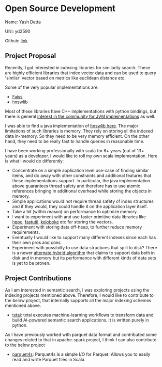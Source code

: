 # Open Source Development

Name: Yash Datta

UNI: yd2590

Github: [link](https://github.com/saucam)


## Project Proposal
Recently, I got interested in indexing libraries for similarity search. These are highly efficient libraries that index vector data and can be used to query 'similar' vector based on metrics like euclidean distance etc.

Some of the very popular implementations are:

- [Faiss](https://github.com/facebookresearch/faiss)
- [hnswlib](https://github.com/nmslib/hnswlib)

Most of these libraries have C++ implementations with python bindings, but there is general [interest in the community for JVM implementations](https://github.com/facebookresearch/faiss/issues/105) as well.

I was able to find a java implementation of [hnswlib here](https://github.com/jelmerk/hnswlib).
The major limitations of such libraries is memory. They rely on storing all the indexed data in-memory. So they need to be very memory efficient. On the other hand, they need to be really fast to handle queries in reasonable time.

I have been working professionally with scala for 6+ years (out of 13+ years) as a developer. 
I would like to roll my own scala implementation. Here is what I would do differently:

- Concentrate on a simple application level use-case of finding similar items, and do away with other constraints and additional features that these implementations support. In particular, the java implementation above guarantees thread safety and therefore has to use atomic references bringing in additional overhead while storing the objects in memory.
- Simple applications would not require thread safety of index structures and if they would, they could handle it on the application layer itself.
- Take a hit (within reason) on performance to optimize memory.
- I want to experiment with and use faster primitive data libraries like [hppc](https://labs.carrotsearch.com/hppc.html), [fastutil](https://fastutil.di.unimi.it/), [koloboke](https://github.com/leventov/Koloboke) etc for storing the vectors.
- Experiment with storing data off-heap, to further reduce memory requirements.
- Eventually I would like to support many different indexes since each has their own pros and cons.
- Experiment with possibilty to use data structures that spill to disk? There is a newer [alternate hybrid algorithm](https://openreview.net/forum?id=-1rrzmJCp4) that claims to support data both in disk and in memory but its performance with different kinds of data sets is yet to be proven.

## Project Contributions
As I am interested in semantic search, I was exploring projects using the indexing projects mentioned above. Therefore, I would like to contribute to the below project, that internally supports all the major indexing schemes mentioned above.
- [txtai](https://github.com/neuml/txtai): txtai executes machine-learning workflows to transform data and build AI-powered semantic search applications. It is written purely in python.

As I have previously worked with parquet data format and contributed some changes related  to that in apache-spark project, I think I can also contribute to the below project

- [parquet4s](https://github.com/mjakubowski84/parquet4s): Parquet4s is a simple I/O for Parquet. Allows you to easily read and write Parquet files in Scala.
